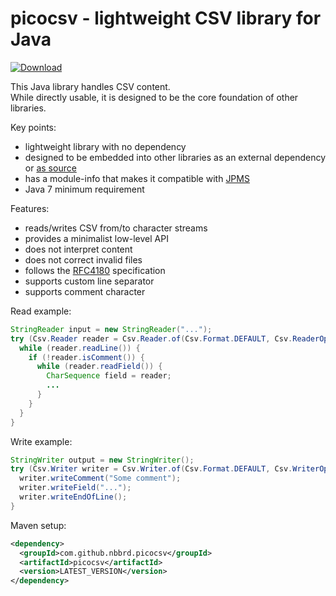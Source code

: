 # picocsv - lightweight CSV library for Java 

[![Download](https://img.shields.io/github/release/nbbrd/picocsv.svg)](https://github.com/nbbrd/picocsv/releases/latest)

This Java library handles CSV content.  
While directly usable, it is designed to be the core foundation of other libraries.

Key points:
- lightweight library with no dependency
- designed to be embedded into other libraries as an external dependency or [as source](https://github.com/nbbrd/picocsv/blob/develop/src/main/java/nbbrd/picocsv/Csv.java)
- has a module-info that makes it compatible with [JPMS](https://www.baeldung.com/java-9-modularity) 
- Java 7 minimum requirement

Features:
- reads/writes CSV from/to character streams
- provides a minimalist low-level API
- does not interpret content
- does not correct invalid files
- follows the [RFC4180](https://tools.ietf.org/html/rfc4180) specification
- supports custom line separator
- supports comment character

Read example:

```java
StringReader input = new StringReader("...");
try (Csv.Reader reader = Csv.Reader.of(Csv.Format.DEFAULT, Csv.ReaderOptions.DEFAULT, input, Csv.DEFAULT_CHAR_BUFFER_SIZE)) {
  while (reader.readLine()) {
    if (!reader.isComment()) {
      while (reader.readField()) {
        CharSequence field = reader;
        ...
      }
    }
  }
}
```

Write example:

```java
StringWriter output = new StringWriter();
try (Csv.Writer writer = Csv.Writer.of(Csv.Format.DEFAULT, Csv.WriterOptions.DEFAULT, output, Csv.DEFAULT_CHAR_BUFFER_SIZE)) {
  writer.writeComment("Some comment");
  writer.writeField("...");
  writer.writeEndOfLine();
}
```

Maven setup:

```xml
<dependency>
  <groupId>com.github.nbbrd.picocsv</groupId>
  <artifactId>picocsv</artifactId>
  <version>LATEST_VERSION</version>
</dependency>
```
